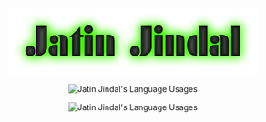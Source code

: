 <p align="center">
  <img align="center" src="https://raw.githubusercontent.com/Jatin-Jindal/Jatin-Jindal/main/Images/Neon.png" alt="Jatin Jindal">
</p>
<p align="center">
  <img align="center" src="https://github-readme-stats.vercel.app/api?username=Jatin-Jindal&show_icons=true&theme=dracula" alt="Jatin Jindal's Language Usages">
</p>
<p align="center">
  <img align="center" src="https://github-readme-stats.vercel.app/api/top-langs/?username=Jatin-Jindal&hide=css&theme=dracula" alt="Jatin Jindal's Language Usages">
</p>
